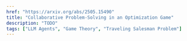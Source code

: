 ```yaml
---
href: "https://arxiv.org/abs/2505.15490"
title: "Collaborative Problem-Solving in an Optimization Game"
description: "TODO"
tags: ["LLM Agents", "Game Theory", "Traveling Salesman Problem"]
---
```


